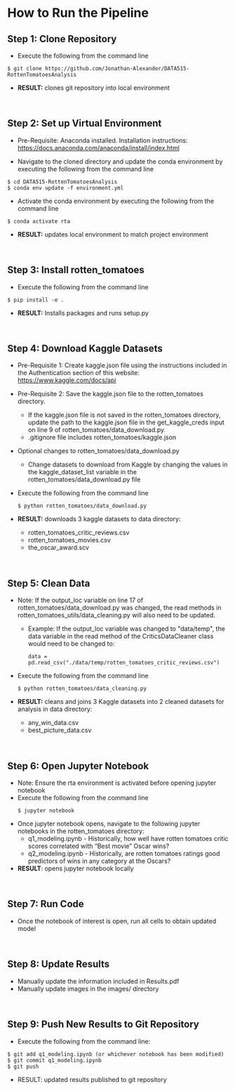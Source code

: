 # How to Run the Pipeline

## Step 1: Clone Repository

- Execute the following from the command line

```
$ git clone https://github.com/Jonathan-Alexander/DATA515-RottenTomatoesAnalysis
```

- **RESULT:** clones git repository into local environment

<br>

## Step 2: Set up Virtual Environment

- Pre-Requisite: Anaconda installed. Installation instructions: https://docs.anaconda.com/anaconda/install/index.html

- Navigate to the cloned directory and update the conda environment by executing the following from the command line

```
$ cd DATA515-RottenTomatoesAnalysis
$ conda env update -f environment.yml
```

- Activate the conda environment by executing the following from the command line

```
$ conda activate rta
```

- **RESULT:** updates local environment to match project environment

<br>

## Step 3: Install rotten_tomatoes

- Execute the following from the command line

```
$ pip install -e .
```

- **RESULT:** Installs packages and runs setup.py

<br>

## Step 4: Download Kaggle Datasets

- Pre-Requisite 1: Create kaggle.json file using the instructions included in the Authentication section of this website: https://www.kaggle.com/docs/api
- Pre-Requisite 2: Save the kaggle.json file to the rotten_tomatoes directory.

  - If the kaggle.json file is not saved in the rotten_tomatoes directory, update the path to the kaggle.json file in the get_kaggle_creds input on line 9 of rotten_tomatoes/data_download.py.
  - .gitignore file includes rotten_tomatoes/kaggle.json

- Optional changes to rotten_tomatoes/data_download.py

  - Change datasets to download from Kaggle by changing the values in the kaggle_dataset_list variable in the rotten_tomatoes/data_download.py file

- Execute the following from the command line

  ```
  $ python rotten_tomatoes/data_download.py
  ```

- **RESULT:** downloads 3 kaggle datasets to data directory:
  - rotten_tomatoes_critic_reviews.csv
  - rotten_tomatoes_movies.csv
  - the_oscar_award.scv

<br>

## Step 5: Clean Data

- Note: If the output_loc variable on line 17 of rotten_tomatoes/data_download.py was changed, the read methods in rotten_tomatoes_utils/data_cleaning.py will also need to be updated.

  - Example: If the output_loc variable was changed to "data/temp", the data variable in the read method of the CriticsDataCleaner class would need to be changed to:

    ```
    data = pd.read_csv("./data/temp/rotten_tomatoes_critic_reviews.csv")
    ```

- Execute the following from the command line
  ```
  $ python rotten_tomatoes/data_cleaning.py
  ```
- **RESULT:** cleans and joins 3 Kaggle datasets into 2 cleaned datasets for analysis in data directory:
  - any_win_data.csv
  - best_picture_data.csv

<br>

## Step 6: Open Jupyter Notebook

- Note: Ensure the rta environment is activated before opening jupyter notebook
- Execute the following from the command line
  ```
  $ jupyter notebook
  ```
- Once jupyter notebook opens, navigate to the following jupyter notebooks in the rotten_tomatoes directory:
  - q1_modeling.ipynb - Historically, how well have rotten tomatoes critic scores correlated with “Best movie” Oscar wins?
  - q2_modeling.ipynb - Historically, are rotten tomatoes ratings good predictors of wins in any category at the Oscars?
- **RESULT**: opens jupyter notebook locally

<br>

## Step 7: Run Code

- Once the notebook of interest is open, run all cells to obtain updated model

<br>

## Step 8: Update Results

- Manually update the information included in Results.pdf
- Manually update images in the images/ directory

<br>

## Step 9: Push New Results to Git Repository
- Execute the following from the command line:

```
$ git add q1_modeling.ipynb (or whichever notebook has been modified)
$ git commit q1_modeling.ipynb
$ git push
```
- RESULT: updated results published to git repository
